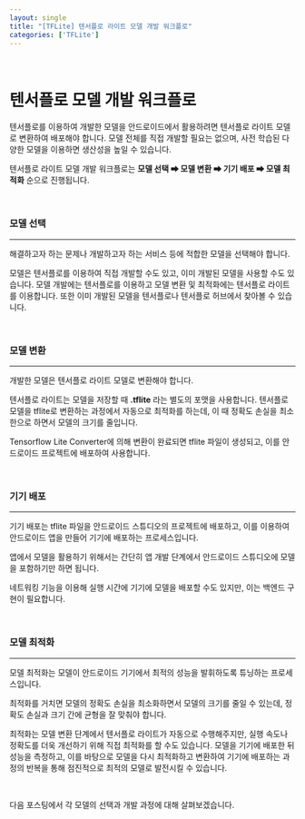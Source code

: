 ```yaml
---
layout: single
title: "[TFLite] 텐서플로 라이트 모델 개발 워크플로"
categories: ['TFLite']
---
```








<br>

# 텐서플로 모델 개발 워크플로

텐서플로를 이용하여 개발한 모델을 안드로이드에서 활용하려면 텐서플로 라이트 모델로 변환하여 배포해야 합니다. 모델 전체를 직접 개발할 필요는 없으며, 사전 학습된 다양한 모델을 이용하면 생산성을 높일 수 있습니다. 

텐서플로 라이트 모델 개발 워크플로는 **모델 선택 ➡ 모델 변환 ➡ 기기 배포 ➡ 모델 최적화** 순으로 진행됩니다. 

<br>

### 모델 선택

---

해결하고자 하는 문제나 개발하고자 하는 서비스 등에 적합한 모델을 선택해야 합니다. 

모델은 텐서플로를 이용하여 직접 개발할 수도 있고, 이미 개발된 모델을 사용할 수도 있습니다. 모델 개발에는 텐서플로를 이용하고 모델 변환 및 최적화에는 텐서플로 라이트를 이용합니다. 또한 이미 개발된 모델을 텐서플로나 텐서플로 허브에서 찾아볼 수 있습니다. 

<br>

### 모델 변환

---

개발한 모델은 텐서플로 라이트 모델로 변환해야 합니다. 

텐서플로 라이트는 모델을 저장할 때 **.tflite** 라는 별도의 포맷을 사용합니다. 텐서플로 모델을 tflite로 변환하는 과정에서 자동으로 최적화를 하는데, 이 때 정확도 손실을 최소한으로 하면서 모델의 크기를 줄입니다. 

Tensorflow Lite Converter에 의해 변환이 완료되면 tflite 파일이 생성되고, 이를 안드로이드 프로젝트에 배포하여 사용합니다. 

<br>

### 기기 배포

---

기기 배포는 tflite 파일을 안드로이드 스튜디오의 프로젝트에 배포하고, 이를 이용하여 안드로이드 앱을 만들어 기기에 배포하는 프로세스입니다. 

앱에서 모델을 활용하기 위해서는 간단히 앱 개발 단계에서 안드로이드 스튜디오에 모델을 포함하기만 하면 됩니다. 

네트워킹 기능을 이용해 실행 시간에 기기에 모델을 배포할 수도 있지만, 이는 백엔드 구현이 필요합니다. 

<br>

### 모델 최적화

---

모델 최적화는 모델이 안드로이드 기기에서 최적의 성능을 발휘하도록 튜닝하는 프로세스입니다. 

최적화를 거치면 모델의 정확도 손실을 최소화하면서 모델의 크기를 줄일 수 있는데, 정확도 손실과 크기 간에 균형을 잘 맞춰야 합니다. 

최적화는 모델 변환 단계에서 텐서플로 라이트가 자동으로 수행해주지만, 실행 속도나 정확도를 더욱 개선하기 위해 직접 최적화를 할 수도 있습니다. 모델을 기기에 배포한 뒤 성능을 측정하고, 이를 바탕으로 모델을 다시 최적화하고 변환하여 기기에 배포하는 과정의 반복을 통해 점진적으로 최적의 모델로 발전시킬 수 있습니다. 

<br>

다음 포스팅에서 각 모델의 선택과 개발 과정에 대해 살펴보겠습니다. 





























